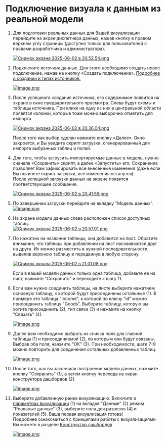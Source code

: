 # Подключение визуала к данным из реальной модели

1. Для подготовки реальных данных для Вашей визуализации перейдите на экран диспетчера данных, нажав кнопку в правом верхнем углу страницы (доступно только для пользователей с правами разработчика и администратора).  
      
    [![Снимок экрана 2025-06-02 в 20.52.54.png](https://book.winsolutions.ru/uploads/images/gallery/2025-06/scaled-1680-/snimok-ekrana-2025-06-02-v-20-52-54.png)](https://book.winsolutions.ru/uploads/images/gallery/2025-06/snimok-ekrana-2025-06-02-v-20-52-54.png)
2. Подключите источник данных. Для этого необходимо создать новое подключение, нажав на кнопку «Создать подключение». [Подробнее о создании и типах источников.](https://book.winsolutions.ru/books/rukovodstvo-polzovatelia/page/istocniki-dannyx "Подключение к источнику данных")  
      
    [![image.png](https://book.winsolutions.ru/uploads/images/gallery/2024-02/scaled-1680-/Hltimage.png)](https://book.winsolutions.ru/uploads/images/gallery/2024-02/Hltimage.png)
3. После успешного создания источника, его содержимое появится на экране в окне предварительного просмотра. Слева будут схемы и таблицы источника. При клике на одну из них в центральной области появятся колонки, которые тоже можно выборочно отметить для импорта.  
      
    [![Снимок экрана 2025-06-02 в 20.36.04.png](https://book.winsolutions.ru/uploads/images/gallery/2025-06/scaled-1680-/snimok-ekrana-2025-06-02-v-20-36-04.png)](https://book.winsolutions.ru/uploads/images/gallery/2025-06/snimok-ekrana-2025-06-02-v-20-36-04.png)
    
      
    После того как выбор сделан нажмите кнопку «Далее». Окно закроется, и Вы увидите скрипт загрузки, сгенерированный для импорта выбранных таблиц и полей.
4. Для того, чтобы загрузить импортируемые данные в модель, нужно сначала «Сохранить» скрипт, а далее «Запустить» его. Сохранение позволяет Вам зафиксировать все внесённые изменения (даже если Вы покинете скрипт загрузки, все изменения останутся).  
    После успешной загрузки данных на экране появится соответствующее сообщение.   
      
    [![Снимок экрана 2025-06-02 в 20.41.56.png](https://book.winsolutions.ru/uploads/images/gallery/2025-06/scaled-1680-/snimok-ekrana-2025-06-02-v-20-41-56.png)](https://book.winsolutions.ru/uploads/images/gallery/2025-06/snimok-ekrana-2025-06-02-v-20-41-56.png)
5. По завершении загрузки перейдите на вкладку "Модель данных". [![image.png](https://book.winsolutions.ru/uploads/images/gallery/2025-02/scaled-1680-/RrUimage.png)](https://book.winsolutions.ru/uploads/images/gallery/2025-02/RrUimage.png)
6. На экране модели данных слева расположен список доступных таблиц.  
    [![Снимок экрана 2025-06-02 в 20.57.01.png](https://book.winsolutions.ru/uploads/images/gallery/2025-06/scaled-1680-/snimok-ekrana-2025-06-02-v-20-57-01.png)](https://book.winsolutions.ru/uploads/images/gallery/2025-06/snimok-ekrana-2025-06-02-v-20-57-01.png)
7. По нажатию на название таблицы, она добавится на лист. Обратите внимание, что таблицы при добавлении на лист наслаиваются друг на друга. Их можно разместить в нужной последовательности, выделив верхнюю таблицу и передвинув в любую сторону.  
      
    [![Снимок экрана 2025-06-02 в 21.01.08.png](https://book.winsolutions.ru/uploads/images/gallery/2025-06/scaled-1680-/snimok-ekrana-2025-06-02-v-21-01-08.png)](https://book.winsolutions.ru/uploads/images/gallery/2025-06/snimok-ekrana-2025-06-02-v-21-01-08.png)
    
      
    Если в вашей модели данных только одна таблица, добавьте ее на лист, нажмите "Сохранить" и переходите к шагу 11.
8. Если вам нужно соединить таблицы, на листе выберите нажатием основную таблицу, к которой будут присоединены остальные (1). В примере это таблица "Income", к которой по ключу "id" можно присоединить таблицу "Goods". Выберите таблицу, которую вы хотите присоединить (2), тип связи (3) и нажмите на кнопку "Связать" (4).  
      
    [![image.png](https://book.winsolutions.ru/uploads/images/gallery/2025-02/scaled-1680-/oqRimage.png)](https://book.winsolutions.ru/uploads/images/gallery/2025-02/oqRimage.png)
9. Далее вам необходимо выбрать из списка поля для главной таблицы (1) и присоединяемой (2), по которым они будут связаны. Выбрав оба поля, нажмите "OK" (3). При необходимости, шаги 7-9 можно повторить для соединения остальных добавленных таблиц.  
       
    [![image.png](https://book.winsolutions.ru/uploads/images/gallery/2025-02/scaled-1680-/BZZimage.png)](https://book.winsolutions.ru/uploads/images/gallery/2025-02/BZZimage.png)
10. После того, как вы закончили построение модели данных, нажмите кнопку "Сохранить" (1), а затем кнопку перехода на экран конструктора дашбордов (2).  
      
    [![image.png](https://book.winsolutions.ru/uploads/images/gallery/2025-02/scaled-1680-/THfimage.png)](https://book.winsolutions.ru/uploads/images/gallery/2025-02/THfimage.png)
11. Выберите добавленную ранее визуализацию. Включите в [параметрах визуализации](https://book.winsolutions.ru/books/rukovodstvo-polzovatelia/page/parametry-vidzeta) (1) на вкладке "Данные" (2) режим "Реальные данные" (3), выберите поля для разрезов (4) и показателей (5). Ваша первая визуализация готова!  
    Подробнее ознакомиться с принципами работы с визуализациями Вы можете в разделе [Конструктор дашбордов](https://book.winsolutions.ru/books/rukovodstvo-polzovatelia/chapter/konstruktor-dasbordov "Конструктор дашбордов")  
      
    [![image.png](https://book.winsolutions.ru/uploads/images/gallery/2025-02/scaled-1680-/jQpimage.png)](https://book.winsolutions.ru/uploads/images/gallery/2025-02/jQpimage.png)
